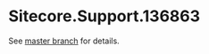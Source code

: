# Sitecore.Support.136863

See [master branch](https://github.com/sitecoresupport/Sitecore.Support.136863) for details.